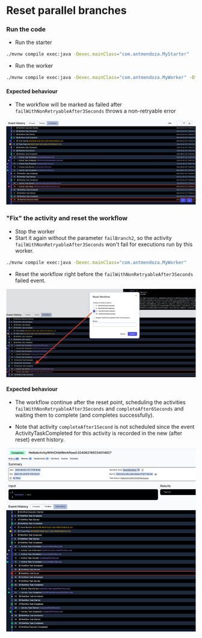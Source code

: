 # Reset parallel branches


### Run the code

- Run the starter
```bash
./mvnw compile exec:java -Dexec.mainClass="com.antmendoza.MyStarter" 
```


- Run the worker
```bash
./mvnw compile exec:java -Dexec.mainClass="com.antmendoza.MyWorker" -DfailBranch2=true
```

#### Expected behaviour
- The workflow will be marked as failed after `failWithNonRetryableAfter3Seconds` throws a non-retryable error 

![img.png](docs/img.png)


### "Fix" the activity and reset the workflow 
- Stop the worker
- Start it again without the parameter `failBranch2`, so the activity `failWithNonRetryableAfter3Seconds` won't 
fail for executions run by this worker.

```bash
./mvnw compile exec:java -Dexec.mainClass="com.antmendoza.MyWorker"
```

- Reset the workflow right before the `failWithNonRetryableAfter3Seconds` failed event.

![](docs/img_reset.png)

#### Expected behaviour
- The workflow continue after the reset point, scheduling the activities `failWithNonRetryableAfter3Seconds` and `completeAfter6Seconds` and 
waiting them to complete (and completes successfully).

- Note that activity `completeAfter1Second` is not scheduled since the event ActivityTaskCompleted for this activity 
is recorded in the new (after reset) event history. 

![img.png](docs/img_after_reset.png)
